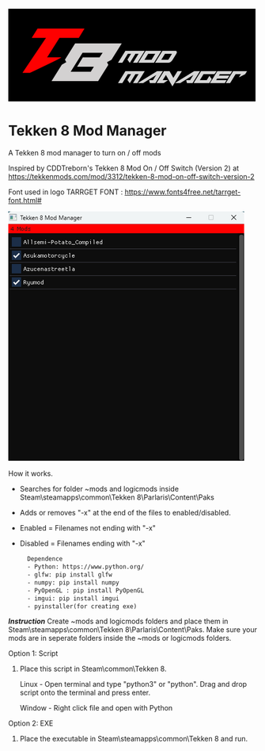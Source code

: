 
![Screenshot of a comment on a GitHub issue showing an image, added in the Markdown, of an Octocat smiling and raising a tentacle.](assets/banner.png)



# Tekken 8 Mod Manager
A Tekken 8 mod manager to turn on / off mods 

Inspired by CDDTreborn's Tekken 8 Mod On / Off Switch (Version 2) at https://tekkenmods.com/mod/3312/tekken-8-mod-on-off-switch-version-2


Font used in logo
TARRGET FONT : https://www.fonts4free.net/tarrget-font.html#


![Screenshot of a comment on a GitHub issue showing an image, added in the Markdown, of an Octocat smiling and raising a tentacle.](assets/screenshot.png)



How it works.
- Searches for folder ~mods and logicmods inside Steam\steamapps\common\Tekken 8\Parlaris\Content\Paks
- Adds or removes "-x" at the end of the files to enabled/disabled.
- Enabled = Filenames not ending with "-x"
- Disabled = Filenames ending with "-x"

   

        Dependence
        - Python: https://www.python.org/
        - glfw: pip install glfw
        - numpy: pip install numpy
        - PyOpenGL : pip install PyOpenGL
        - imgui: pip install imgui
        - pyinstaller(for creating exe)
      

***Instruction***
Create ~mods and logicmods folders and place them in Steam\steamapps\common\Tekken 8\Parlaris\Content\Paks.
Make sure your mods are in seperate folders inside the ~mods or logicmods folders.

Option 1: Script
1. Place this script in Steam\common\Tekken 8.

   Linux - Open terminal and type "python3" or "python". Drag and drop script onto the terminal and press enter.

   Window - Right click file and open with Python

Option 2: EXE
   1. Place the executable in Steam\steamapps\common\Tekken 8 and run.
   

